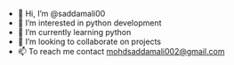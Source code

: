 - 👋 Hi, I’m @saddamali00
- 👀 I’m interested in python development
- 🌱 I’m currently learning python
- 💞️ I’m looking to collaborate on projects
- 📫 To reach me contact mohdsaddamali002@gmail.com

